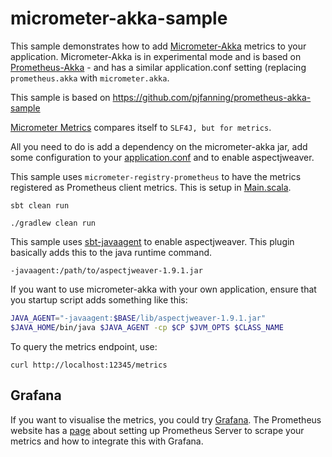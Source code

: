 # micrometer-akka-sample

This sample demonstrates how to add [Micrometer-Akka](https://github.com/kontainers/micrometer-akka) metrics to your application.
Micrometer-Akka is in experimental mode and is based on [Prometheus-Akka](https://github.com/Workday/prometheus-akka) - and has a similar application.conf setting (replacing `prometheus.akka` with `micrometer.akka`.

This sample is based on https://github.com/pjfanning/prometheus-akka-sample

[Micrometer Metrics](http://micrometer.io/) compares itself to `SLF4J, but for metrics`.

All you need to do is add a dependency on the micrometer-akka jar, add some configuration to your [application.conf](https://github.com/pjfanning/micrometer-akka-sample/blob/master/src/main/resources/application.conf) and to enable aspectjweaver.

This sample uses `micrometer-registry-prometheus` to have the metrics registered as Prometheus client metrics.
This is setup in [Main.scala](https://github.com/pjfanning/micrometer-akka-sample/blob/master/src/main/scala/com/example/akka/Main.scala).

```sbt clean run```

```./gradlew clean run```

This sample uses [sbt-javaagent](https://github.com/sbt/sbt-javaagent) to enable aspectjweaver.
This plugin basically adds this to the java runtime command.

```-javaagent:/path/to/aspectjweaver-1.9.1.jar```

If you want to use micrometer-akka with your own application, ensure that you startup script adds something like this:

```bash
JAVA_AGENT="-javaagent:$BASE/lib/aspectjweaver-1.9.1.jar"
$JAVA_HOME/bin/java $JAVA_AGENT -cp $CP $JVM_OPTS $CLASS_NAME
```

To query the metrics endpoint, use:

```curl http://localhost:12345/metrics```

## Grafana

If you want to visualise the metrics, you could try [Grafana](http://docs.grafana.org/).
The Prometheus website has a [page](https://prometheus.io/docs/visualization/grafana/) about setting up Prometheus Server to scrape your metrics and how to integrate this with Grafana.

